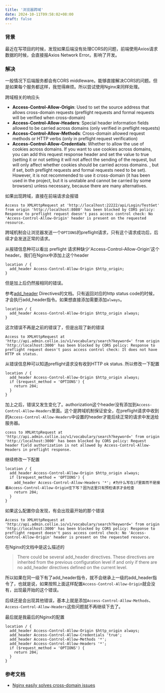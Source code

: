 ```yaml
---
title: '浏览器跨域'
date: 2024-10-11T09:58:02+08:00
draft: false
---
```


### 背景

最近在写项目的时候，发现如果后端没有处理CORS的问题，前端使用Axios请求数据的时候，会直接报Axios Network Error。影响了开发。


### 解决

一般情况下后端服务都会有CORS middleware。能够直接解决CORS的问题。但是如果每个服务都这样，我觉得麻烦。所以尝试使用Nginx来同样处理。

跨域相关的响应头

* **Access-Control-Allow-Origin**: Used to set the source address that allows cross-domain requests (preflight requests and formal requests will be verified when cross-domain)
* **Access-Control-Allow-Headers**: Special header information fields allowed to be carried across domains (only verified in preflight requests)
* **Access-Control-Allow-Methods**: Cross-domain allowed request methods or HTTP verbs (only in preflight request verification)
* **Access-Control-Allow-Credentials**: Whether to allow the use of cookies across domains. If you want to use cookies across domains, you can add this request response header and set the value to true (setting it or not setting it will not affect the sending of the request, but will only affect whether cookies should be carried across domains. , but if set, both preflight requests and formal requests need to be set). However, it is not recommended to use it cross-domain (it has been used in the project, but it is unstable and cannot be carried by some browsers) unless necessary, because there are many alternatives.

如果出现跨域，直接在前端请求会报错

```
Access to XMLHttpRequest at 'http://localhost:22222/api/Login/TestGet' from origin 'http://localhost:8080' has been blocked by CORS policy: Response to preflight request doesn't pass access control check: No 'Access-Control-Allow-Origin' header is present on the requested resource.
```

跨域机制会让浏览器发送一个`OPTIONS`的preflight请求，只有这个请求成功后，后续才会发送正常的请求。

从报错信息种可以看出 preflight 请求种缺少'Access-Control-Allow-Origin'这个header。我们在Nginx中添加上这个header

```
location / {
  add_header Access-Control-Allow-Origin $http_origin;
}
```

但是加上后仍然报相同的错误。

参考[add_header](https://nginx.org/en/docs/http/ngx_http_headers_module.html) Directives的文档。只有返回对应的http status code的时候，才会执行add_header指令。如果想直接添加需要添加`always`。

```
location / {
  add_header Access-Control-Allow-Origin $http_origin always;
}
```

这次错误不再是之前的错误了，但是出现了新的错误

```
Access to XMLHttpRequest at 'http://api.admin.collie.io/v1/vocabulary/search?keyword=' from origin 'http://localhost:3000' has been blocked by CORS policy: Response to preflight request doesn't pass access control check: It does not have HTTP ok status.
```

从错误信息种可以知道preflight请求没有收到HTTP ok status. 所以修改一下配置


```
location / {
  add_header Access-Control-Allow-Origin $http_origin always;
  if ($request_method = 'OPTIONS') {
    return 204;
  }
}
```

加上之后，错误又发生变化了。authorization这个header没有添加到`Access-Control-Allow-Headers`里面。这个是跨域机制保证安全，在preflight请求中收到的`Access-Control-Allow-Headers`中设置的header才能后续正常的请求中发送给服务器。

```
ccess to XMLHttpRequest at 'http://api.admin.collie.io/v1/vocabulary/search?keyword=' from origin 'http://localhost:3000' has been blocked by CORS policy: Request header field authorization is not allowed by Access-Control-Allow-Headers in preflight response.
```

继续修改一下配置

```
location / {
  add_header Access-Control-Allow-Origin $http_origin always;
  if ($request_method = 'OPTIONS') {
    add_header Access-Control-Allow-Headers '*'; #为什么写在if里面而不是接着Access-Control-Allow-Origin往下写？因为这里只有预检请求才会检查  
    return 204;
  }
}
```

如果这么配置你会发现，有会出现最开始的那个错误

```
Access to XMLHttpRequest at 'http://api.admin.collie.io/v1/vocabulary/search?keyword=' from origin 'http://localhost:3000' has been blocked by CORS policy: Response to preflight request doesn't pass access control check: No 'Access-Control-Allow-Origin' header is present on the requested resource.
```

在Nginx的文档中是这么描述的

> There could be several add_header directives. These directives are inherited from the previous configuration level if and only if there are no add_header directives defined on the current level.

所以如果在同一级下有了add_header指令，就不会继承上一级的add_header指令了，也就是说，如果按照上面这样配置`Access-Control-Allow-Origin`就会没有，出现最开始的这个错误。

后续还是会出现其他错误，基本上就是添加`Access-Control-Allow-Methods`、`Access-Control-Allow-Headers`这些问题就不再继续下去了。

最后就是我最后的Nginx的配置

```
location / {
  add_header Access-Control-Allow-Origin $http_origin always;
  add_header Access-Control-Allow-Credentials 'true';
  add_header Access-Control-Allow-Methods '*';
  add_header Access-Control-Allow-Headers '*';
  if ($request_method = 'OPTIONS') {
    return 204;
  }
}
```

### 参考文档

* [Nginx easily solves cross-domain issues](https://medium.com/@hubian/nginx-easily-solves-cross-domain-issues-009b95a5185e)